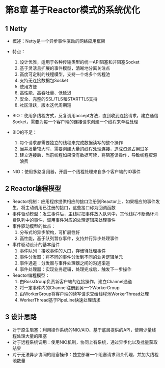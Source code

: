 # 第8章 基于Reactor模式的系统优化

## 1 Netty

- 概述：Netty是一个异步事件驱动的网络应用框架
- 特点：
    1. 设计优雅，适用于各种传输类型的统一API阻塞和非阻塞Socket
    2. 基于灵活且扩展的事件模型，清晰地分离关注点
    3. 高度可定制的线程模型，支持一个或多个线程池
    4. 支持无连接数据包Socket
    5. 使用方便
    6. 高性能、高吞吐量、低延迟
    7. 安全、完整的SSL/TLS和STARTTLS支持
    8. 社区活跃，版本迭代周期短
    
- BIO：使用多线程方式，反复调用accept方法，直到收到连接请求，建立通信Socket，需要为每一个客户端的连接请求创建一个线程来单独处理
- BIO的不足：
    1. 每个请求都需要独立的线程来完成数据读写的整个操作
    2. 当并发量较大时，需要创建大量的线程处理连接，造成资源占用过多
    3. 建立连接后，当前线程如果没有数据可读，将阻塞读操作，导致线程资源浪费
    
- NIO：使用多路复用器，开启一个线程处理来自多个客户端的IO事件

## 2 Reactor编程模型

- Reactor机制：应用程序提供相应的接口注册到Reactor上，如果相应的事件发生，将主动调用已注册的接口，这些接口称为回调函数
- 事件驱动模型：发生事件后，主线程把事件放入队列中，其他线程不断循环消费队列中的事件，调用事件对应的处理逻辑来处理事件
- 事件驱动模型的优点：
    1. 分布式的异步架构，可扩展性好
    2. 高性能，基于队列暂存事件，支持并行异步处理事件
- 事件驱动设计的基本组件
    1. 事件队列：接收事件的入口，存储待处理事件
    2. 事件分发器：将不同的事件分发到不同的业务逻辑单元
    3. 事件通道：分发器与事件处理器之间的沟通渠道
    4. 事件处理器：实现业务逻辑，处理完成后，触发下一步操作
- Reactor编程模型：
    1. 由BossGroup负责新客户端的连接操作，建立Channel通道
    2. 将一定事件内的Channel注册到另一个WorkerGroup
    3. 由WorkerGroup将客户端的读写请求交给线程池WorkerThread处理
    4. WorkerThread基于PipeLine快速处理请求
    
## 3 设计思路

- 对于原生阻塞：利用操作系统的NIO/AIO、基于底层提供的API，使用少量线程处理大量的阻塞
- 对于远程系统调用：使用NIO机制，协同上有系统，通过异步化以及批量获取结果
- 对于无法异步协同的阻塞操作：独立部署一个阻塞请求网关代理，并加大线程池数量